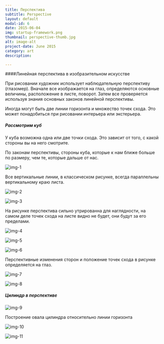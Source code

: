 ```yaml
---
title: Перспектива
subtitle: Perspective
layout: default
modal-id: 6
date: 2015-06-04
img: startup-framework.png
thumbnail: perspective-thumb.jpg
alt: image-alt
project-date: June 2015
category: art
description:

---
```


####Линейная  перспектива в изобразительном искусстве

При рисовании художник использует наблюдательную перспективу (глазомер). Вначале все изображается на глаз, определяются основные величины, расположение в листе, поворот. Затем все проверяется используя знания основных законов линейной перспективы.

Иногда могут быть две линии горизонта  и множество точек схода. Это может понадобиться при рисовании интерьера или экстерьера.

##### Рассмотрим куб

У куба возможна одна или две точки схода. Это зависит от того, с какой стороны вы на него смотрите.

По законам перспективы, стороны куба, которые к нам ближе больше по размеру, чем те, которые дальше от нас.

![img-1](/img/portfolio/img-1.jpg)

Все вертикальные линии, в классическом рисунке, всегда параллельны вертикальному краю листа.

![img-2](/img/portfolio/img-2.jpg)

![img-3](/img/portfolio/img-3.jpg)

На рисунке перспектива сильно утрированна для наглядности, на самом деле точек схода на листе видно не будет, они будут за его пределами.

![img-4](/img/portfolio/img-4.jpg)

![img-5](/img/portfolio/img-5.jpg)

![img-6](/img/portfolio/img-6.jpg)

Перспективные изменения сторон и положение точек схода в рисунке определяется на глаз.

![img-7](/img/portfolio/img-7.jpg)

![img-8](/img/portfolio/img-8.jpg)

##### Цилиндр в перспективе

![img-9](/img/portfolio/img-9.jpg)

Построение овала цилиндра относительно линии горизонта

![img-10](/img/portfolio/img-10.jpg)

![img-11](/img/portfolio/img-11.jpg)